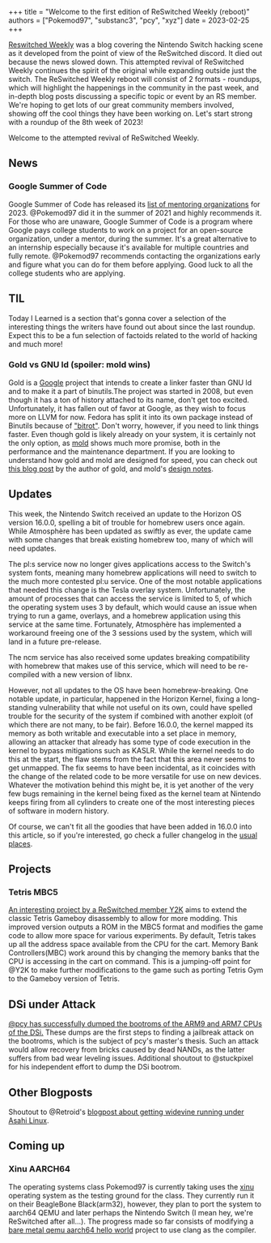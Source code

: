 +++
title = "Welcome to the first edition of ReSwitched Weekly (reboot)"
authors = ["Pokemod97", "substanc3", "pcy", "xyz"]
date = 2023-02-25
+++

[Reswitched Weekly](https://reswitched.github.io/blog/) was a blog covering the Nintendo Switch hacking scene as it developed from the point of view of the ReSwitched discord. It died out because the news slowed down. This attempted revival of ReSwitched Weekly continues the spirit of the original while expanding outside just the switch.  The ReSwitched Weekly reboot will consist of 2 formats - roundups, which will highlight the happenings in the community in the past week, and in-depth blog posts discussing a specific topic or event by an RS member. We're hoping to get lots of our great community members involved, showing off the cool things they have been working on. Let's start strong with a roundup of the 8th week of 2023!
<!-- more -->

Welcome to the attempted revival of ReSwitched Weekly.
## News
### Google Summer of Code
Google Summer of Code has released its [list of mentoring organizations](https://opensource.googleblog.com/2023/02/mentor-organizations-announced-for.html) for 2023. @Pokemod97 did it in the summer of 2021 and highly recommends it. For those who are unaware, Google Summer of Code is a program where Google pays college students to work on a project for an open-source organization, under a mentor, during the summer. It's a great alternative to an internship especially because it's available for multiple countries and fully remote. @Pokemod97 recommends contacting the organizations early and figure what you can do for them before applying. Good luck to all the college students who are applying.

## TIL
Today I Learned is a section that's gonna cover a selection of the interesting things the writers have found out about since the last roundup. Expect this to be a fun selection of factoids related to the world of hacking and much more!

### Gold vs GNU ld (spoiler: mold wins)
Gold is a [Google](https://opensource.googleblog.com/2008/04/gold-google-releases-new-and-improved.html) project that intends to create a linker faster than GNU ld and to make it a part of binutils.The project was started in 2008, but even though it has a ton of history attached to its name, don't get too excited. Unfortunately, it has fallen out of favor at Google, as they wish to focus more on LLVM for now. Fedora has split it into its own package instead of Binutils because of ["bitrot"](https://www.phoronix.com/news/GNU-Gold-Stagnate-F31). Don't worry, however, if you need to link things faster. Even though gold is likely already on your system, it is certainly not the only option, as [mold](https://github.com/rui314/mold) shows much more promise, both in the performance and the maintenance department. If you are looking to understand how gold and mold are designed for speed, you can check out [this blog post](https://www.airs.com/blog/archives/39) by the author of gold, and mold's [design notes](https://github.com/rui314/mold/blob/main/docs/design.md).
## Updates
This week, the Nintendo Switch received an update to the Horizon OS version 16.0.0, spelling a bit of trouble for homebrew users once again. While Atmosphère has been updated as swiftly as ever, the update came with some changes that break existing homebrew too, many of which will need updates.

The pl:s service now no longer gives applications access to the Switch's system fonts, meaning many homebrew applications will need to switch to the much more contested pl:u service. One of the most notable applications that needed this change is the Tesla overlay system. Unfortunately, the amount of processes that can access the service is limited to 5, of which the operating system uses 3 by default, which would cause an issue when trying to run a game, overlays, and a homebrew application using this service at the same time. Fortunately, Atmosphère has implemented a workaround freeing one of the 3 sessions used by the system, which will land in a future pre-release.

The ncm service has also received some updates breaking compatibility with homebrew that makes use of this service, which will need to be re-compiled with a new version of libnx.

However, not all updates to the OS have been homebrew-breaking. One notable update, in particular, happened in the Horizon Kernel, fixing a long-standing vulnerability that while not useful on its own, could have spelled trouble for the security of the system if combined with another exploit (of which there are not many, to be fair). Before 16.0.0, the kernel mapped its memory as both writable and executable into a set place in memory, allowing an attacker that already has some type of code execution in the kernel to bypass mitigations such as KASLR. While the kernel needs to do this at the start, the flaw stems from the fact that this area never seems to get unmapped. The fix seems to have been incidental, as it coincides with the change of the related code to be more versatile for use on new devices. Whatever the motivation behind this might be, it is yet another of the very few bugs remaining in the kernel being fixed as the kernel team at Nintendo keeps firing from all cylinders to create one of the most interesting pieces of software in modern history.

Of course, we can't fit all the goodies that have been added in 16.0.0 into this article, so if you're interested, go check a fuller changelog in the [usual places](https://switchbrew.org/wiki/16.0.0).

## Projects
### Tetris MBC5
[An interesting project by a ReSwitched member Y2K](https://github.com/Y2K-x/tetris-gb-disasm/tree/mbc5) aims to extend the classic Tetris Gameboy disassembly to allow for more modding. This improved version outputs a ROM in the MBC5 format and modifies the game code to allow more space for various experiments. By default, Tetris takes up all the address space available from the CPU for the cart. Memory Bank Controllers(MBC) work around this by changing the memory banks that the CPU is accessing in the cart on command. This is a jumping-off point for @Y2K to make further modifications to the game such as porting Tetris Gym to the Gameboy version of Tetris.
## DSi under Attack
[@pcy has successfully dumped the bootroms of the ARM9 and ARM7 CPUs of the DSi.](https://icosahedron.website/@pcy/109914279298940511)
These dumps are the first steps to finding a jailbreak attack on the bootroms, which is the subject of pcy's master's thesis. Such an attack would allow recovery from bricks caused by dead NANDs, as the latter suffers from bad wear leveling issues. Additional shoutout to @stuckpixel for his independent effort to dump the DSi bootrom.

## Other Blogposts
Shoutout to @Retroid's [blogpost about getting widevine running under Asahi Linux](https://www.da.vidbuchanan.co.uk/blog/netflix-on-asahi.html). 

## Coming up
### Xinu AARCH64
The operating systems class Pokemod97 is currently taking uses the [xinu](https://xinu.cs.purdue.edu/) operating system as the testing ground for the class. They currently run it on their BeagleBone Black(arm32), however, they plan to port the system to aarch64 QEMU and later perhaps the Nintendo Switch (I mean hey, we're ReSwitched after all...). The progress made so far consists of modifying a [bare metal qemu aarch64 hello world](https://github.com/Pokemod97/armv8-hello) project to use clang as the compiler.


